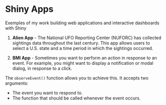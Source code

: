 # Shiny Apps

Exemples of my work building web applications and interactive  dashboards with Shiny 

1. **Alien App** - The National UFO Reporting Center (NUFORC) has collected sightings data throughout the last century. 
This app allows users to select a U.S. state and a time period in which the sightings occurred.

2. **BMI App** - Sometimes you want to perform an action in response to an event. For example, you might want to display a 
notification or modal dialog, in response to a click.

The `observeEvent()` function allows you to achieve this. It accepts two arguments:
   - The event you want to respond to.
   - The function that should be called whenever the event occurs.